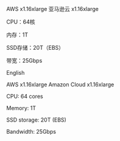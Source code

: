 AWS x1.16xlarge  亚马逊云 x1.16xlarge

CPU：64核 

内存：1T

SSD存储：20T（EBS） 

带宽：25Gbps



English

AWS x1.16xlarge Amazon Cloud x1.16xlarge

CPU: 64 cores  

Memory: 1T

SSD storage: 20T (EBS)  

Bandwidth: 25Gbps

